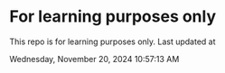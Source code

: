# For learning purposes only
This repo is for learning purposes only.
Last updated at

Wednesday, November 20, 2024 10:57:13 AM

